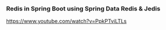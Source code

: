 ### Redis in Spring Boot using Spring Data Redis & Jedis

https://www.youtube.com/watch?v=PpkPTviLTLs